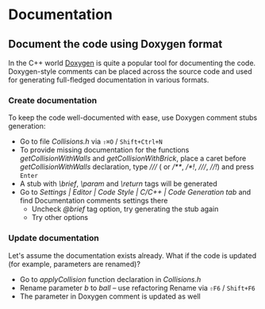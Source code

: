 # Documentation

## Document the code using Doxygen format
In the C++ world [Doxygen](http://doxygen.org/) is quite a popular tool for documenting the code. Doxygen-style comments can be placed across the source code and used for generating full-fledged documentation in various formats.

### Create documentation
To keep the code well-documented with ease, use Doxygen comment stubs generation:

* Go to file _Collisions.h_ via `⇧⌘O` / `Shift+Ctrl+N`
* To provide missing documentation for the functions _getCollisionWithWalls_ and _getCollisionWithBrick_, place a caret before _getCollisionWithWalls_ declaration, type _///_ ( or _/**_, _/*!_, _///_, _//!_) and press `Enter`
* A stub with _\brief_, _\param_ and _\return_ tags will be generated
* Go to _Settings | Editor | Code Style | C/C++ | Code Generation tab_ and find Documentation comments settings there
    * Uncheck _@brief_ tag option, try generating the stub again
    * Try other options

### Update documentation
Let's assume the documentation exists already. What if the code is updated (for example, parameters are renamed)?

* Go to _applyCollision_ function declaration in _Collisions.h_
* Rename parameter _b_ to _ball_ – use refactoring Rename via `⇧F6` / `Shift+F6`
* The parameter in Doxygen comment is updated as well

